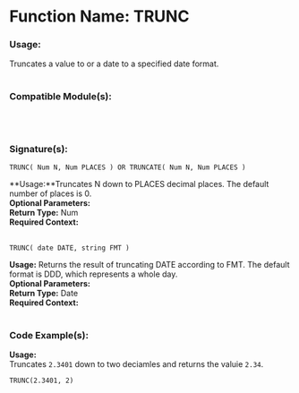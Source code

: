 # Function Name: TRUNC

### Usage:
Truncates a value to or a date to a specified date format. 
<br><br>

### Compatible Module(s):

<br><br>

### Signature(s):

```
TRUNC( Num N, Num PLACES ) OR TRUNCATE( Num N, Num PLACES )
```
**Usage:**Truncates N down to PLACES decimal places. The default number of places is 0.<br>
**Optional Parameters:**<br>
**Return Type:** Num<br>
**Required Context:**<br>
<br>

```
TRUNC( date DATE, string FMT )
```
**Usage:** Returns the result of truncating DATE according to FMT. The default format is DDD, which represents a whole day.<br>
**Optional Parameters:**<br>
**Return Type:** Date<br>
**Required Context:**<br>
<br>

### Code Example(s):
**Usage:**<br>
Truncates `2.3401` down to two deciamles and returns the valuie `2.34`.
```
TRUNC(2.3401, 2)
```